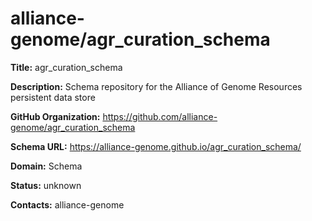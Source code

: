# alliance-genome/agr_curation_schema

**Title:** agr_curation_schema

**Description:** Schema repository for the Alliance of Genome Resources persistent data store

**GitHub Organization:** https://github.com/alliance-genome/agr_curation_schema

**Schema URL:** https://alliance-genome.github.io/agr_curation_schema/



**Domain:** Schema

**Status:** unknown



**Contacts:** alliance-genome